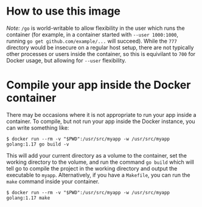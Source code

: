 # How to use this image

*Note:* `/go` is world-writable to allow flexibility in the user which runs the container (for example, in a container started with `--user 1000:1000`, running `go get github.com/example/...` will succeed). While the `777` directory would be insecure on a regular host setup, there are not typically other processes or users inside the container, so this is equivilant to `700` for Docker usage, but allowing for `--user` flexibility.

# Compile your app inside the Docker container

There may be occasions where it is not appropriate to run your app inside a container. To compile, but not run your app inside the Docker instance, you can write something like:

```
$ docker run --rm -v "$PWD":/usr/src/myapp -w /usr/src/myapp golang:1.17 go build -v
```

This will add your current directory as a volume to the container, set the working directory to the volume, and run the command `go build` which will tell go to compile the project in the working directory and output the executable to `myapp`. Alternatively, if you have a `Makefile`, you can run the `make` command inside your container.

```
$ docker run --rm -v "$PWD":/usr/src/myapp -w /usr/src/myapp golang:1.17 make
```
